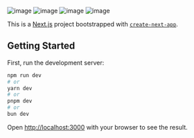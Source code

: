![image](https://github.com/Nirbhay-279/Notes/assets/143536386/6d702399-73ca-4569-8a8c-64b1b5e2f2a9)
![image](https://github.com/Nirbhay-279/Notes/assets/143536386/bc6da8dc-8c87-4cb2-a676-79800ae27875)
![image](https://github.com/Nirbhay-279/Notes/assets/143536386/3f21f227-4bab-4c67-bff4-c589768336c3)
![image](https://github.com/Nirbhay-279/Notes/assets/143536386/1cb69e63-ab57-48bb-af50-be5c0fdf68de)



This is a [Next.js](https://nextjs.org/) project bootstrapped with [`create-next-app`](https://github.com/vercel/next.js/tree/canary/packages/create-next-app).

## Getting Started

First, run the development server:

```bash
npm run dev
# or
yarn dev
# or
pnpm dev
# or
bun dev
```

Open [http://localhost:3000](http://localhost:3000) with your browser to see the result.
